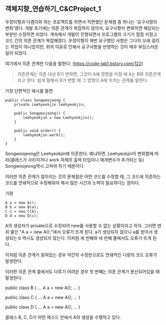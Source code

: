 ## 객체지향_연습하기_C&CProject_1
우정이형과 다겸이와 하는 프로젝트를 하면서 직면했던 문제점 중 하나는 '요구사항의 변화'였다. 개발 초기에는 의존 관계가 복잡하지 않아서, 요구사항이 변화하면 해당되는 부분만 수정하면 되었다. 계속해서 개발이 진행되면서 프로그램의 크기가 점점 커졌고 코드 간의 의존 관계가 복잡해졌다. 우정이형이 매번 요구했던 사항은 그다지 오래 걸리는 작업이 아니었지만, 위의 이유로 인해서 요구사항을 반영하는 것이 매우 부담스러운 일이 되었다.  

여기에서 의존 관계란 다음을 말한다. (https://code-lab1.tistory.com/122)

>의존관계는 의존 대상 B가 변하면, 그것이 A에 영향을 미칠 때 A는 B와 의존관계라고 한다. 쉽게 말해서 B가 변할 때 그 영향이 A에 미치는 관계를 말한다.  
  
가장 단편적인 예시를 들면
  
    public class Songwoojeong {
        private Leehyeokjin leehyeokjin;
        
        public Songwoojeong() {
            leehyeokjin = new Leehyeokjin();
        }
        
        public void order() {
            leehyeokjin.work();
        }
    }
    
Songwoojeong은 Leehyeokjin에 의존한다. 왜냐하면, Leehyeokjin이 변화함에 따라(클래스가 사라지거나 work 자체의 출력 타입이나 매개변수가 추가되는 등) Songwoojeong역시 고쳐야 하기 때문이다.  

이러한 의존 관계가 많아지는 것의 문제점은 어떤 코드를 수정할 때, 그 코드에 의존하는 코드를 연쇄적으로 수정해줘야 해서 많은 시간과 노력이 필요하다는 점이다.  

가령

    A a = new A();
    B b = new B(a);
    C c = new C(b);
    D d = new D(c);
    
A의 생성자가 private으로 수정되어 new를 사용할 수 없는 상황이라고 하자. 그러면 맨 위 줄인 "A a = new A();"에서 오류가 뜨게 된다. a가 생성되지 않으니 a를 받아서 생성되는 b 역시도 생성되지 않는다. 이처럼 세 번째와 네 번째 줄에서도 오류가 뜨게 된다. 

이처럼 의존 관계가 얽혀있는 경우 약간의 수정만으로도 연쇄적인 다량의 코드 오류가 발생한다.  

이러한 의존 관계 중에서도 다루기 어려운 경우 첫 번째는 의존 관계가 분산되어있을 때 발생한다.  

  public class B {
      ...
      A a = new A();
      ...
  }
  
   public class C {
      ...
      A a = new A();
      ...
  }
  
   public class D {
      ...
      A a = new A();
      ...
  }
  
클래스 B, C, D가 어떤 메소드 안에서 A의 생성을 수행하고 있다. 
    

    
